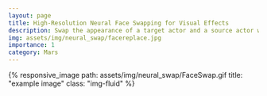 ```yaml
---
layout: page
title: High-Resolution Neural Face Swapping for Visual Effects
description: Swap the appearance of a target actor and a source actor while maintaining the target actor’s performance using deep neural network.
img: assets/img/neural_swap/facereplace.jpg
importance: 1
category: Mars
---
```


<div class="row">
    <div class="col-sm mt-3 mt-md-0">
        {% responsive_image path: assets/img/neural_swap/FaceSwap.gif title: "example image" class: "img-fluid" %}
    </div>
</div>
<br/>